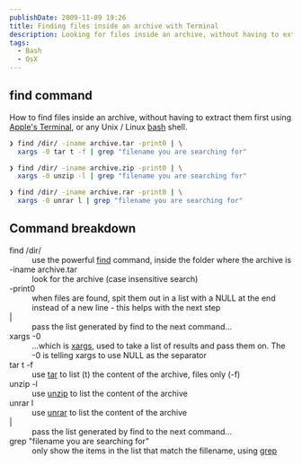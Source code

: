 ```yaml
---
publishDate: 2009-11-09 19:26
title: Finding files inside an archive with Terminal
description: Looking for files inside an archive, without having to extract them first using <a href="http://en.wikipedia.org/wiki/Apple_Terminal">Apple&#39;s Terminal</a>.
tags:
  - Bash
  - OsX
---
```


## find command

How to find files inside an archive, without having to extract them first using [Apple's Terminal](http://en.wikipedia.org/wiki/Apple_Terminal), or any Unix / Linux [bash](http://en.wikipedia.org/wiki/Bash) shell.

```sh
❯ find /dir/ -iname archive.tar -print0 | \
  xargs -0 tar t -f | grep "filename you are searching for"

❯ find /dir/ -iname archive.zip -print0 | \
  xargs -0 unzip -l | grep "filename you are searching for"

❯ find /dir/ -iname archive.rar -print0 | \
  xargs -0 unrar l | grep "filename you are searching for"

```

## Command breakdown

<dl class="code-breakdown">
<dt>find /dir/</dt>
<dd>use the powerful <a href="http://en.wikipedia.org/wiki/Find" title="[new window] find - Wikipedia, the free encyclopedia" target="_blank">find</a> command, inside the folder where the archive is</dd>

<dt>-iname archive.tar</dt>
<dd>look for the archive (case insensitive search)</dd>

<dt>-print0</dt>
<dd>when files are found, spit them out in a list with a NULL at the end instead of a new line - this helps with the next step</dd>

<dt>|</dt>
<dd>pass the list generated by find to the next command...</dd>

<dt>xargs -0</dt>
<dd>...which is <a href="http://en.wikipedia.org/wiki/Xargs" title="[new window] xargs - Wikipedia, the free encyclopedia" target="_blank">xargs</a>, used to take a list of results and pass them on. The -0 is telling xargs to use NULL as the separator</dd>

<dt>tar t -f</dt>
<dd>use <a href="http://en.wikipedia.org/wiki/Tar_(Unix)" title="[new window] tar (computing) - Wikipedia, the free encyclopedia" target="_blank">tar</a> to list (t) the content of the archive, files only (-f)</dd>

<dt>unzip -l</dt>
<dd>use <a href="http://en.wikipedia.org/wiki/Unzip" title="[new window] Zip (file format) - Wikipedia, the free encyclopedia" target="_blank">unzip</a> to list  the content of the archive</dd>

<dt>unrar l</dt>
<dd>use <a href="http://en.wikipedia.org/wiki/Unrar" title="[new window] Unrar - Wikipedia, the free encyclopedia" target="_blank">unrar</a> to list  the content of the archive</dd>

<dt>|</dt>
<dd>pass the list generated by find to the next command...</dd>

<dt class="long-line">grep "filename you are searching for"</dt>
<dd class="long-line">only show the items in the list that match the fillename, using  <a href="http://en.wikipedia.org/wiki/Grep" title="[new window] grep - Wikipedia, the free encyclopedia" target="_blank">grep</a></dd>
</dl>
